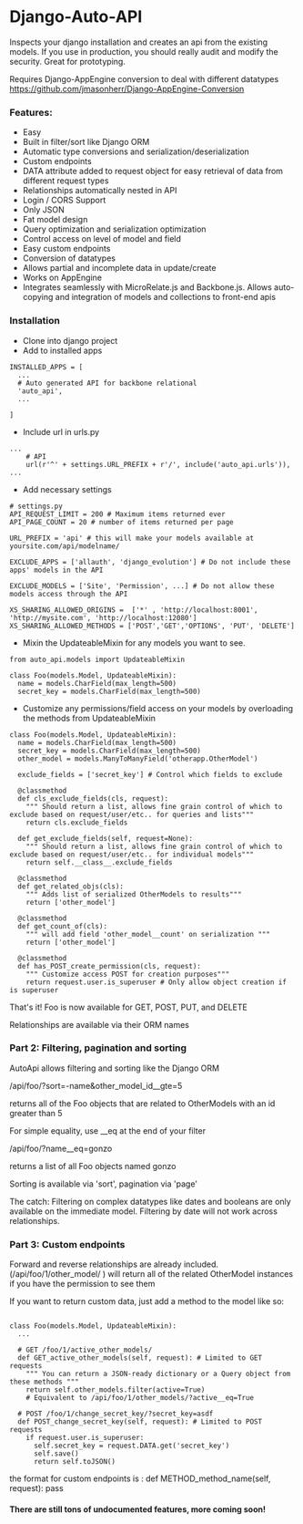 Django-Auto-API
===============

Inspects your django installation and creates an api from the existing models.  If you use in production, you should really audit and modify the security.  Great for prototyping.  

Requires Django-AppEngine conversion to deal with different datatypes
https://github.com/jmasonherr/Django-AppEngine-Conversion

### Features:
- Easy
- Built in filter/sort like Django ORM
- Automatic type conversions and serialization/deserialization
- Custom endpoints
- DATA attribute added to request object for easy retrieval of data from different request types
- Relationships automatically nested in API
- Login / CORS Support
- Only JSON
- Fat model design
- Query optimization and serialization optimization
- Control access on level of model and field
- Easy custom endpoints
- Conversion of datatypes
- Allows partial and incomplete data in update/create
- Works on AppEngine
- Integrates seamlessly with MicroRelate.js and Backbone.js.  Allows auto-copying and integration of models and collections to front-end apis

### Installation

- Clone into django project
- Add to installed apps
```
INSTALLED_APPS = [
  ...
  # Auto generated API for backbone relational
  'auto_api',
  ...

]
```

- Include url in urls.py

```
...
    # API
    url(r'^' + settings.URL_PREFIX + r'/', include('auto_api.urls')),
...

```

- Add necessary settings


```
# settings.py
API_REQUEST_LIMIT = 200 # Maximum items returned ever
API_PAGE_COUNT = 20 # number of items returned per page

URL_PREFIX = 'api' # this will make your models available at yoursite.com/api/modelname/

EXCLUDE_APPS = ['allauth', 'django_evolution'] # Do not include these apps' models in the API

EXCLUDE_MODELS = ['Site', 'Permission', ...] # Do not allow these models access through the API

XS_SHARING_ALLOWED_ORIGINS =  ['*' , 'http://localhost:8001', 'http://mysite.com', 'http://localhost:12080']
XS_SHARING_ALLOWED_METHODS = ['POST','GET','OPTIONS', 'PUT', 'DELETE']
```

- Mixin the UpdateableMixin for any models you want to see.

``` 
from auto_api.models import UpdateableMixin

class Foo(models.Model, UpdateableMixin):
  name = models.CharField(max_length=500)
  secret_key = models.CharField(max_length=500)

```

- Customize any permissions/field access on your models by overloading the methods from UpdateableMixin

```
class Foo(models.Model, UpdateableMixin):
  name = models.CharField(max_length=500)
  secret_key = models.CharField(max_length=500)
  other_model = models.ManyToManyField('otherapp.OtherModel')
  
  exclude_fields = ['secret_key'] # Control which fields to exclude
    
  @classmethod
  def cls_exclude_fields(cls, request):
    """ Should return a list, allows fine grain control of which to exclude based on request/user/etc.. for queries and lists"""
    return cls.exclude_fields

  def get_exclude_fields(self, request=None):
    """ Should return a list, allows fine grain control of which to exclude based on request/user/etc.. for individual models"""
    return self.__class__.exclude_fields

  @classmethod
  def get_related_objs(cls):
    """ Adds list of serialized OtherModels to results"""
    return ['other_model']

  @classmethod
  def get_count_of(cls):
    """ will add field 'other_model__count' on serialization """
    return ['other_model']

  @classmethod
  def has_POST_create_permission(cls, request):
    """ Customize access POST for creation purposes"""
    return request.user.is_superuser # Only allow object creation if is superuser

```

That's it!  Foo is now available for GET, POST, PUT, and DELETE

Relationships are available via their ORM names

### Part 2: Filtering, pagination and sorting

AutoApi allows filtering and sorting like the Django ORM

/api/foo/?sort=-name&other_model_id__gte=5

returns all of the Foo objects that are related to OtherModels with an id greater than 5

For simple equality, use __eq at the end of your filter

/api/foo/?name__eq=gonzo

returns a list of all Foo objects named gonzo

Sorting is available via 'sort', pagination via 'page'

The catch: Filtering on complex datatypes like dates and booleans are only available on the immediate model.  Filtering by date will not work across relationships.



### Part 3: Custom endpoints

Forward and reverse relationships are already included. (/api/foo/1/other_model/ ) will return all of the related OtherModel instances if you have the permission to see them

If you want to return custom data, just add a method to the model like so:

```

class Foo(models.Model, UpdateableMixin):
  ...
  
  # GET /foo/1/active_other_models/
  def GET_active_other_models(self, request): # Limited to GET requests
    """ You can return a JSON-ready dictionary or a Query object from these methods """
    return self.other_models.filter(active=True)
    # Equivalent to /api/foo/1/other_models/?active__eq=True

  # POST /foo/1/change_secret_key/?secret_key=asdf
  def POST_change_secret_key(self, request): # Limited to POST requests
    if request.user.is_superuser:
      self.secret_key = request.DATA.get('secret_key')
      self.save()
      return self.toJSON()
```

the format for custom endpoints is :
def METHOD_method_name(self, request):
  pass


#### There are still tons of undocumented features, more coming soon!
